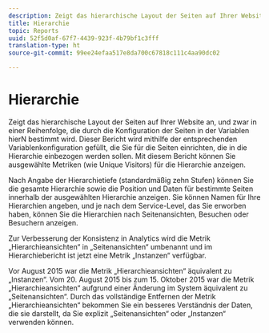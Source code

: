 ```yaml
---
description: Zeigt das hierarchische Layout der Seiten auf Ihrer Website an, und zwar in einer Reihenfolge, die durch die Konfiguration der Seiten in der Variablen hierN bestimmt wird. Dieser Bericht wird mithilfe der entsprechenden Variablenkonfiguration gefüllt, die Sie für die Seiten einrichten, die in die Hierarchie einbezogen werden sollen. Mit diesem Bericht können Sie ausgewählte Metriken (wie Unique Visitors) für die Hierarchie anzeigen.
title: Hierarchie
topic: Reports
uuid: 52f5d0af-67f7-4439-923f-4b79bf1c3fff
translation-type: ht
source-git-commit: 99ee24efaa517e8da700c67818c111c4aa90dc02

---
```



# Hierarchie

Zeigt das hierarchische Layout der Seiten auf Ihrer Website an, und zwar in einer Reihenfolge, die durch die Konfiguration der Seiten in der Variablen hierN bestimmt wird. Dieser Bericht wird mithilfe der entsprechenden Variablenkonfiguration gefüllt, die Sie für die Seiten einrichten, die in die Hierarchie einbezogen werden sollen. Mit diesem Bericht können Sie ausgewählte Metriken (wie Unique Visitors) für die Hierarchie anzeigen.

Nach Angabe der Hierarchietiefe (standardmäßig zehn Stufen) können Sie die gesamte Hierarchie sowie die Position und Daten für bestimmte Seiten innerhalb der ausgewählten Hierarchie anzeigen. Sie können Namen für Ihre Hierarchien angeben, und je nach dem Service-Level, das Sie erworben haben, können Sie die Hierarchien nach Seitenansichten, Besuchen oder Besuchern anzeigen.

Zur Verbesserung der Konsistenz in Analytics wird die Metrik „Hierarchieansichten“ in „Seitenansichten“ umbenannt und im Hierarchiebericht ist jetzt eine Metrik „Instanzen“ verfügbar.

Vor August 2015 war die Metrik „Hierarchieansichten“ äquivalent zu „Instanzen“. Vom 20. August 2015 bis zum 15. Oktober 2015 war die Metrik „Hierarchieansichten“ aufgrund einer Änderung im System äquivalent zu „Seitenansichten“. Durch das vollständige Entfernen der Metrik „Hierarchieansichten“ bekommen Sie ein besseres Verständnis der Daten, die sie darstellt, da Sie explizit „Seitenansichten“ oder „Instanzen“ verwenden können.
